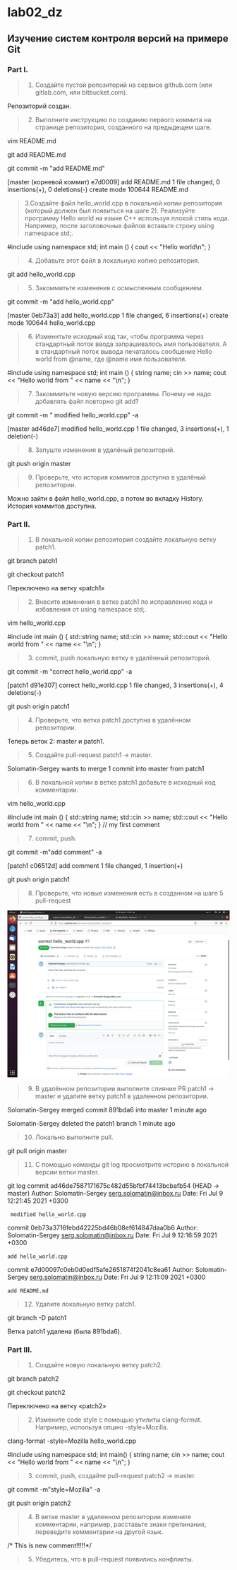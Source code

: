 # lab02_dz
## Изучение систем контроля версий на примере Git
### Part I.
> 1. Создайте пустой репозиторий на сервисе github.com (или gitlab.com, или bitbucket.com).

Репозиторий создан.

> 2. Выполните инструкцию по созданию первого коммита на странице репозитория, созданного на предыдещем шаге.

vim README.md

git add README.md

git commit -m "add README.md"

[master (корневой коммит) e7d0009] add README.md
 1 file changed, 0 insertions(+), 0 deletions(-)
 create mode 100644 README.md
 
 > 3.Создайте файл hello_world.cpp в локальной копии репозитория (который должен был появиться на шаге 2). 
 > Реализуйте программу Hello world на языке C++ используя плохой стиль кода. Например, после заголовочных файлов вставьте строку using namespace std;. 
 
#include <iostream>
using namespace std; 
int main ()
{ 
cout << "Hello world\n"; 
}

> 4. Добавьте этот файл в локальную копию репозитория.

git add hello_world.cpp

> 5. Закоммитьте изменения с осмысленным сообщением.

git commit -m "add hello_world.cpp"

[master 0eb73a3] add hello_world.cpp
 1 file changed, 6 insertions(+)
 create mode 100644 hello_world.cpp
 
 > 6. Изменитьте исходный код так, чтобы программа через стандартный поток ввода запрашивалось имя пользователя. 
 > А в стандартный поток вывода печаталось сообщение Hello world from @name, где @name имя пользователя.
 
#include <iostream>
using namespace std;
int main ()
{
string name;
cin >> name;
cout << "Hello world from " << name << "\n";
}

> 7. Закоммитьте новую версию программы. Почему не надо добавлять файл повторно git add?

git commit -m " modified hello_world.cpp" -a

[master ad46de7]  modified hello_world.cpp
 1 file changed, 3 insertions(+), 1 deletion(-)
 
 > 8. Запуште изменения в удалёный репозиторий.
 
 git push origin master
 
 > 9. Проверьте, что история коммитов доступна в удалёный репозитории.
 
 Можно зайти в файл hello_world.cpp, а потом во вкладку History. История коммитов доступна.
 
 ### Part II.

> 1. В локальной копии репозитория создайте локальную ветку patch1.

git branch patch1

git checkout patch1

Переключено на ветку «patch1»


> 2. Внесите изменения в ветке patch1 по исправлению кода и избавления от using namespace std;.

vim hello_world.cpp

#include <iostream>
    int main ()
    {
        std::string name;
        std::cin >> name;
        std::cout << "Hello world from " << name << "\n";
    }


> 3. commit, push локальную ветку в удалённый репозиторий.

git commit -m "correct hello_world.cpp" -a

[patch1 d91e307] correct hello_world.cpp
 1 file changed, 3 insertions(+), 4 deletions(-)
 
git push origin patch1

> 4. Проверьте, что ветка patch1 доступна в удалённом репозитории.

Теперь веток 2: master и patch1.

> 5. Создайте pull-request patch1 -> master.

Solomatin-Sergey wants to merge 1 commit into master from patch1

> 6. В локальной копии в ветке patch1 добавьте в исходный код комментарии.
 
 vim hello_world.cpp

 #include <iostream>
int main ()
{
	std::string name;
	std::cin >> name;
	std::cout << "Hello world from " << name << "\n";
}
// my first comment

> 7. commit, push.
 
 git commit -m"add comment" -a
 
[patch1 c06512d] add comment
 1 file changed, 1 insertion(+)
 
git push origin patch1 

> 8. Проверьте, что новые изменения есть в созданном на шаге 5 pull-request
 
 ![examine](https://github.com/Solomatin-Sergey/lab02_new/blob/master/add%20comment.png)

> 9. В удалённом репозитории выполните слияние PR patch1 -> master и удалите ветку patch1 в удаленном репозитории.

Solomatin-Sergey merged commit 891bda6 into master 1 minute ago
	
Solomatin-Sergey deleted the patch1 branch 1 minute ago

> 10. Локально выполните pull.
	
git pull origin master
	
> 11. С помощью команды git log просмотрите историю в локальной версии ветки master.
	
git log
commit ad46de7587171675c482d55bfbf74413bcbafb54 (HEAD -> master)
Author: Solomatin-Sergey <serg.solomatin@inbox.ru>
Date:   Fri Jul 9 12:21:45 2021 +0300

     modified hello_world.cpp

commit 0eb73a3716febd42225bd46b08ef614847daa0b6
Author: Solomatin-Sergey <serg.solomatin@inbox.ru>
Date:   Fri Jul 9 12:16:59 2021 +0300

    add hello_world.cpp

commit e7d00097c0eb0d0edf5afe2651874f2041c8ea61
Author: Solomatin-Sergey <serg.solomatin@inbox.ru>
Date:   Fri Jul 9 12:11:09 2021 +0300

    add README.md
	
> 12. Удалите локальную ветку patch1.
	
git branch -D patch1
	
Ветка patch1 удалена (была 891bda6).
	
### Part III.	
	
> 1. Создайте новую локальную ветку patch2.
	
git branch patch2
	
git checkout patch2
	
Переключено на ветку «patch2»
	
> 2. Измените code style с помощью утилиты clang-format. Например, используя опцию -style=Mozilla.
	
clang-format -style=Mozilla hello_world.cpp
	
#include <iostream>
using namespace std;
int
main()
{
  string name;
  cin >> name;
  cout << "Hello world from " << name << "\n";
}

> 3. commit, push, создайте pull-request patch2 -> master.
	
git commit -m"style=Mozilla" -a
    
git push origin patch2
	
> 4. В ветке master в удаленном репозитории измените комментарии, например, расставьте знаки препинания, переведите комментарии на другой язык.
	
/* This is new comment!!!!!*/
	
> 5. Убедитесь, что в pull-request появились конфликты.
	
	
